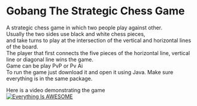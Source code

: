 # Gobang The Strategic Chess Game
A strategic chess game in which two people play against other.                   
Usually the two sides use black and white chess pieces,             
and take turns to play at the intersection of the vertical and horizontal lines of the board.               
The player that first connects the five pieces of the horizontal line, vertical line or diagonal line wins the game.                
Game can be play PvP or Pv Ai                           
To run the game just download it and open it using Java. Make sure everything is in the same package.                

Here is a video demonstrating the game                                          
[![Everything Is AWESOME](https://imgur.com/crH37Ny)](https://www.youtube.com/watch?v=X4fwPOu4OhU "Everything Is AWESOME")
